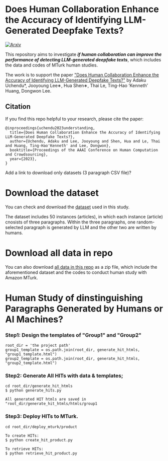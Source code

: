 
# Does Human Collaboration Enhance the Accuracy of Identifying LLM-Generated Deepfake Texts?



[![Arxiv](https://img.shields.io/badge/Arxiv-2304.01002-yellow)](https://arxiv.org/pdf/2304.01002.pdf)


This repository aims to investigate <em><strong>if human collaboration can improve the performance of detecting LLM-generated deepfake texts</em></strong>, which includes the data and codes of MTurk human studies.


The work is to support the paper 
["Does Human Collaboration Enhance the Accuracy of Identifying LLM-Generated Deepfake Texts?"](https://arxiv.org/pdf/2304.01002.pdf)
 by Adaku Uchendu*, Jooyoung Lee∗, Hua Shen∗, Thai Le, Ting-Hao ‘Kenneth’ Huang, Dongwon Lee.



## Citation
If you find this repo helpful to your research, please cite the paper:
```
@inproceedings{uchendu2023understanding,
  title={Does Human Collaboration Enhance the Accuracy of Identifying LLM-Generated Deepfake Texts?},
  author={Uchendu, Adaku and Lee, Jooyoung and Shen, Hua and Le, Thai and Huang, Ting-Hao'Kenneth' and Lee, Dongwon},
  booktitle={Proceedings of the AAAI Conference on Human Computation and Crowdsourcing},
  year={2023},
}
```


Add a link to download only datasets (3 paragraph CSV file)?



# Download the dataset

You can check and download the [dataset](generate_hit_htmls/data_gpt2_trial.csv) used in this study. 

The dataset includes 50 instances (articles), in which each instance (article) cnosists of three paragraphs. Within the three paragraphs, one random-selected paragraph is generated by LLM and the other two are written by humans.


# Download all data in repo

You can also download [all data in this repo](https://github.com/huashen218/llm-deepfake-human-study/archive/refs/heads/main.zip) as a zip file, which include the aforementioned dataset and the codes to conduct human study with Amazon MTurk.



# Human Study of dinstinguishing Paragraphs Generated by Humans or AI Machines?


### Step1: Design the templates of "Group1" and "Group2"

```
root_dir = 'the project path'
group1_template = os.path.join(root_dir, generate_hit_htmls, "group1_template.html")
group2_template = os.path.join(root_dir, generate_hit_htmls, "group2_template.html")
```

### Step2: Generate All HITs with data & templates;

```
cd root_dir/generate_hit_htmls
$ python generate_hits.py

All generated HIT htmls are saved in "root_dir/generate_hit_htmls/htmls/group1
```

### Step3: Deploy HITs to MTurk.

```
cd root_dir/deploy_mturk/product

To create HITs:
$ python create_hit_product.py

To retrieve HITs:
$ python retrieve_hit_product.py

```

